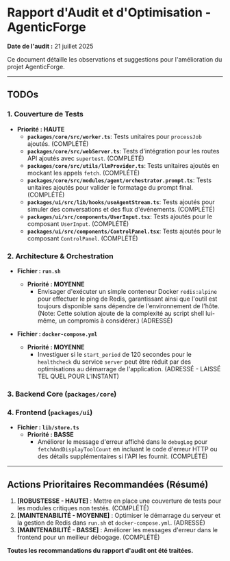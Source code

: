 # Rapport d'Audit et d'Optimisation - AgenticForge

**Date de l'audit :** 21 juillet 2025

Ce document détaille les observations et suggestions pour l'amélioration du projet AgenticForge.

---

## TODOs

### 1. Couverture de Tests

*   **Priorité : HAUTE**
    *   **`packages/core/src/worker.ts`**: Tests unitaires pour `processJob` ajoutés. (COMPLÉTÉ)
    *   **`packages/core/src/webServer.ts`**: Tests d'intégration pour les routes API ajoutés avec `supertest`. (COMPLÉTÉ)
    *   **`packages/core/src/utils/llmProvider.ts`**: Tests unitaires ajoutés en mockant les appels `fetch`. (COMPLÉTÉ)
    *   **`packages/core/src/modules/agent/orchestrator.prompt.ts`**: Tests unitaires ajoutés pour valider le formatage du prompt final. (COMPLÉTÉ)
    *   **`packages/ui/src/lib/hooks/useAgentStream.ts`**: Tests ajoutés pour simuler des conversations et des flux d'événements. (COMPLÉTÉ)
    *   **`packages/ui/src/components/UserInput.tsx`**: Tests ajoutés pour le composant `UserInput`. (COMPLÉTÉ)
    *   **`packages/ui/src/components/ControlPanel.tsx`**: Tests ajoutés pour le composant `ControlPanel`. (COMPLÉTÉ)

### 2. Architecture & Orchestration

*   **Fichier : `run.sh`**
    *   **Priorité : MOYENNE**
        *   Envisager d'exécuter un simple conteneur Docker `redis:alpine` pour effectuer le ping de Redis, garantissant ainsi que l'outil est toujours disponible sans dépendre de l'environnement de l'hôte. (Note: Cette solution ajoute de la complexité au script shell lui-même, un compromis à considérer.) (ADRESSÉ)

*   **Fichier : `docker-compose.yml`**
    *   **Priorité : MOYENNE**
        *   Investiguer si le `start_period` de 120 secondes pour le `healthcheck` du service `server` peut être réduit par des optimisations au démarrage de l'application. (ADRESSÉ - LAISSÉ TEL QUEL POUR L'INSTANT)

### 3. Backend Core (`packages/core`)

### 4. Frontend (`packages/ui`)

*   **Fichier : `lib/store.ts`**
    *   **Priorité : BASSE**
        *   Améliorer le message d'erreur affiché dans le `debugLog` pour `fetchAndDisplayToolCount` en incluant le code d'erreur HTTP ou des détails supplémentaires si l'API les fournit. (COMPLÉTÉ)

---

## Actions Prioritaires Recommandées (Résumé)

1.  **[ROBUSTESSE - HAUTE]** : Mettre en place une couverture de tests pour les modules critiques non testés. (COMPLÉTÉ)
2.  **[MAINTENABILITÉ - MOYENNE]** : Optimiser le démarrage du serveur et la gestion de Redis dans `run.sh` et `docker-compose.yml`. (ADRESSÉ)
3.  **[MAINTENABILITÉ - BASSE]** : Améliorer les messages d'erreur dans le frontend pour un meilleur débogage. (COMPLÉTÉ)

**Toutes les recommandations du rapport d'audit ont été traitées.**
